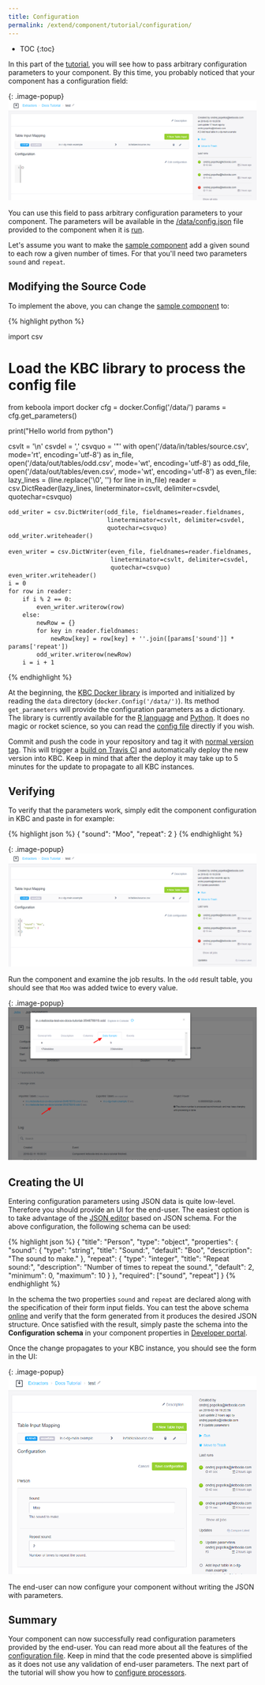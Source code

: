 ```yaml
---
title: Configuration
permalink: /extend/component/tutorial/configuration/
---
```


* TOC
{:toc}

In this part of the [tutorial](/extend/component/tutorial/), you will see how to pass
arbitrary configuration parameters to your component. By this time, you probably noticed
that your component has a configuration field:

{: .image-popup}
![Screenshot -- Configuration Empty](/extend/component/tutorial/configuration-1.png)

You can use this field to pass arbitrary configuration parameters to your component.
The parameters will be available in the [/data/config.json](/extend/common-interface/config-file/) file provided to the
component when it is [run](/extend/docker-runner/).

Let's assume you want to make the [sample component](/extend/component/output-mapping/)
add a given sound to each row a given number of times. For that you'll need two parameters `sound` and `repeat`.

## Modifying the Source Code
To implement the above, you can change the [sample component](/extend/component/output-mapping/) to:

{% highlight python %}

import csv
# Load the KBC library to process the config file
from keboola import docker
cfg = docker.Config('/data/')
params = cfg.get_parameters()

print("Hello world from python")

csvlt = '\n'
csvdel = ','
csvquo = '"'
with open('/data/in/tables/source.csv', mode='rt', encoding='utf-8') as in_file, \
        open('/data/out/tables/odd.csv', mode='wt', encoding='utf-8') as odd_file, \
        open('/data/out/tables/even.csv', mode='wt', encoding='utf-8') as even_file:
    lazy_lines = (line.replace('\0', '') for line in in_file)
    reader = csv.DictReader(lazy_lines, lineterminator=csvlt, delimiter=csvdel,
                            quotechar=csvquo)

    odd_writer = csv.DictWriter(odd_file, fieldnames=reader.fieldnames,
                                lineterminator=csvlt, delimiter=csvdel,
                                quotechar=csvquo)
    odd_writer.writeheader()

    even_writer = csv.DictWriter(even_file, fieldnames=reader.fieldnames,
                                 lineterminator=csvlt, delimiter=csvdel,
                                 quotechar=csvquo)
    even_writer.writeheader()
    i = 0
    for row in reader:
        if i % 2 == 0:
            even_writer.writerow(row)
        else:
            newRow = {}
            for key in reader.fieldnames:
                newRow[key] = row[key] + ''.join([params['sound']] * params['repeat'])
            odd_writer.writerow(newRow)
        i = i + 1

{% endhighlight %}

At the beginning, the [KBC Docker library](https://github.com/keboola/python-docker-application) is imported and
initialized by reading the `data` directory (`docker.Config('/data/')`). Its method `get_parameters` will provide the
configuration parameters as a dictionary. The library is currently available for the [R language](https://github.com/keboola/r-docker-application) and
[Python](https://github.com/keboola/python-docker-application). It does no magic or rocket science, so you can
read the [config file](/extend/common-interface/config-file/) directly if you wish.

Commit and push the code in your repository and tag it with [normal version tag](https://semver.org/#spec-item-2).
This will trigger a [build on Travis CI](https://docs.travis-ci.com/) and automatically
deploy the new version into KBC. Keep in mind that after the deploy it may take up to 5 minutes for the update to propagate to all KBC instances.

## Verifying
To verify that the parameters work, simply edit the component configuration in KBC and paste in for example:

{% highlight json %}
{
    "sound": "Moo",
    "repeat": 2
}
{% endhighlight %}

{: .image-popup}
![Screenshot -- Configuration Filled](/extend/component/tutorial/configuration-2.png)

Run the component and examine the job results. In the `odd` result table, you should see that `Moo` was added twice to every value.

{: .image-popup}
![Screenshot -- Table Results](/extend/component/tutorial/configuration-3.png)

## Creating the UI
Entering configuration parameters using JSON data is quite low-level. Therefore you should
provide an UI for the end-user. The easiest option is to take advantage of the
[JSON editor](https://github.com/jdorn/json-editor) based on JSON schema. For the above
configuration, the following schema can be used:

{% highlight json %}
{
    "title": "Person",
    "type": "object",
    "properties": {
        "sound": {
            "type": "string",
            "title": "Sound:",
            "default": "Boo",
            "description": "The sound to make."
        },
        "repeat": {
            "type": "integer",
            "title": "Repeat sound:",
            "description": "Number of times to repeat the sound.",
            "default": 2,
            "minimum": 0,
            "maximum": 10
        }
    },
    "required": ["sound", "repeat"]
}
{% endhighlight %}

In the schema the two properties `sound` and `repeat` are declared along with the specification
of their form input fields.
You can test the above schema [online](http://jeremydorn.com/json-editor/) and verify that the
form generated from it produces the desired JSON structure. Once satisfied with the result,
simply paste the schema into the **Configuration schema** in your component properties in
[Developer portal](https://components.keboola.com/).

Once the change propagates to your KBC instance, you should see the form in the UI:

{: .image-popup}
![Screenshot -- Configuration Form](/extend/component/tutorial/configuration-4.png)

The end-user can now configure your component without writing the JSON with parameters.

## Summary
Your component can now successfully read configuration parameters provided by the end-user. You can read more about all the features of the
[configuration file](/extend/common-interface/config-file/).
Keep in mind that the code presented above is simplified as it does not use any validation of
end-user parameters. The next part of the tutorial will show you
how to [configure processors](/extend/component/tutorial/processors/).
